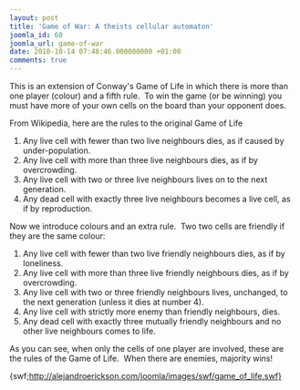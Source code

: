 ```yaml
---
layout: post
title: 'Game of War: A theists cellular automaton'
joomla_id: 60
joomla_url: game-of-war
date: 2010-10-14 07:48:46.000000000 +01:00
comments: true
---
```


This is an extension of Conway's Game of Life in which there is more than one
player (colour) and a fifth rule.  To win the game (or be winning) you must have
more of your own cells on the board than your opponent does.

From Wikipedia, here are the rules to the original Game of Life

1.  Any live cell with fewer than two live neighbours dies, as if caused by
    under-population.
2.  Any live cell with more than three live neighbours dies, as if by
    overcrowding.
3.  Any live cell with two or three live neighbours lives on to the next
    generation.
4.  Any dead cell with exactly three live neighbours becomes a live cell, as if by
    reproduction.

Now we introduce colours and an extra rule.  Two two cells are friendly if they
are the same colour:

1.  Any live cell with fewer than two live friendly neighbours dies, as if by
    loneliness.
2.  Any live cell with more than three live friendly neighbours dies, as if by
    overcrowding.
3.  Any live cell with two or three friendly neighbours lives, unchanged, to the
    next generation (unless it dies at number 4).
4.  Any live cell with strictly more enemy than friendly neighbours, dies.
5.  Any dead cell with exactly three mutually friendly neighbours and no other
    live neighbours comes to life.

As you can see, when only the cells of one player are involved, these are the
rules of the Game of Life.  When there are enemies, majority wins!

{swf;http://alejandroerickson.com/joomla/images/swf/game_of_life.swf}
